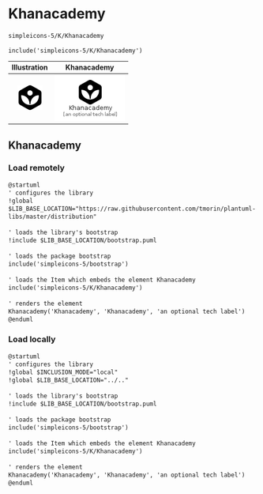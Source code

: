# Khanacademy


```text
simpleicons-5/K/Khanacademy
```

```text
include('simpleicons-5/K/Khanacademy')
```



| Illustration | Khanacademy |
| :---: | :---: |
| ![illustration for Illustration](../../simpleicons-5/K/Khanacademy.png) | ![illustration for Khanacademy](../../simpleicons-5/K/Khanacademy.Local.png) |




## Khanacademy

### Load remotely
```plantuml
@startuml
' configures the library
!global $LIB_BASE_LOCATION="https://raw.githubusercontent.com/tmorin/plantuml-libs/master/distribution"

' loads the library's bootstrap
!include $LIB_BASE_LOCATION/bootstrap.puml

' loads the package bootstrap
include('simpleicons-5/bootstrap')

' loads the Item which embeds the element Khanacademy
include('simpleicons-5/K/Khanacademy')

' renders the element
Khanacademy('Khanacademy', 'Khanacademy', 'an optional tech label')
@enduml
```

### Load locally
```plantuml
@startuml
' configures the library
!global $INCLUSION_MODE="local"
!global $LIB_BASE_LOCATION="../.."

' loads the library's bootstrap
!include $LIB_BASE_LOCATION/bootstrap.puml

' loads the package bootstrap
include('simpleicons-5/bootstrap')

' loads the Item which embeds the element Khanacademy
include('simpleicons-5/K/Khanacademy')

' renders the element
Khanacademy('Khanacademy', 'Khanacademy', 'an optional tech label')
@enduml
```


